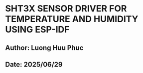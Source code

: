 # SHT3X SENSOR DRIVER FOR TEMPERATURE AND HUMIDITY USING ESP-IDF
## Author: Luong Huu Phuc
## Date: 2025/06/29
